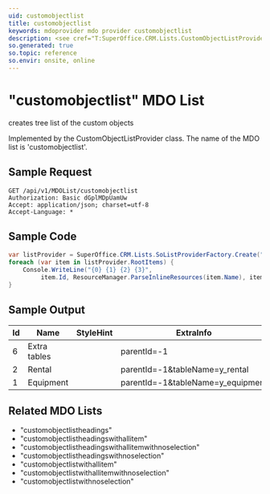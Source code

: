 ```yaml
---
uid: customobjectlist
title: customobjectlist
keywords: mdoprovider mdo provider customobjectlist
description: <see cref="T:SuperOffice.CRM.Lists.CustomObjectListProvider" /> creates tree list of the custom objects
so.generated: true
so.topic: reference
so.envir: onsite, online
---
```


# "customobjectlist" MDO List
<see cref="T:SuperOffice.CRM.Lists.CustomObjectListProvider" /> creates tree list of the custom objects



Implemented by the <see cref="T:SuperOffice.CRM.Lists.CustomObjectListProvider">CustomObjectListProvider</see> class.
The name of the MDO list is 'customobjectlist'.




## Sample Request

```http!
GET /api/v1/MDOList/customobjectlist
Authorization: Basic dGplMDpUamUw
Accept: application/json; charset=utf-8
Accept-Language: *

```

## Sample Code
```cs
var listProvider = SuperOffice.CRM.Lists.SoListProviderFactory.Create("customobjectlist", forceFlatList: true);
foreach (var item in listProvider.RootItems) {
    Console.WriteLine("{0} {1} {2} {3}", 
         item.Id, ResourceManager.ParseInlineResources(item.Name), item.StyleHint, item.ExtraInfo);
}
```

## Sample Output

|Id   | Name  |StyleHint|ExtraInfo |
| --- | ----- | ------- | -------- |
|6|Extra tables||parentId=-1|
|2|Rental||parentId=-1&tableName=y_rental|
|1|Equipment||parentId=-1&tableName=y_equipment|


## Related MDO Lists

* "customobjectlistheadings"
* "customobjectlistheadingswithallitem"
* "customobjectlistheadingswithallitemwithnoselection"
* "customobjectlistheadingswithnoselection"
* "customobjectlistwithallitem"
* "customobjectlistwithallitemwithnoselection"
* "customobjectlistwithnoselection"
